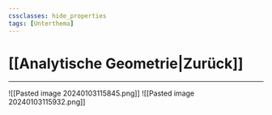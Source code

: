 ```yaml
---
cssclasses: hide_properties
tags: [Unterthema]
---
```


# [[Analytische Geometrie|Zurück]]

___

![[Pasted image 20240103115845.png]]
![[Pasted image 20240103115932.png]]